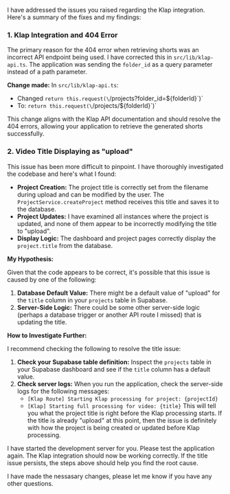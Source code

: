 I have addressed the issues you raised regarding the Klap integration. Here's a summary of the fixes and my findings:

### 1. Klap Integration and 404 Error

The primary reason for the 404 error when retrieving shorts was an incorrect API endpoint being used. I have corrected this in `src/lib/klap-api.ts`. The application was sending the `folder_id` as a query parameter instead of a path parameter.

**Change made:**
In `src/lib/klap-api.ts`:
- Changed `return this.request(\`/projects?folder_id=\${folderId}\`)`
- To: `return this.request(\`/projects/\${folderId}\`)`

This change aligns with the Klap API documentation and should resolve the 404 errors, allowing your application to retrieve the generated shorts successfully.

### 2. Video Title Displaying as "upload"

This issue has been more difficult to pinpoint. I have thoroughly investigated the codebase and here's what I found:

- **Project Creation:** The project title is correctly set from the filename during upload and can be modified by the user. The `ProjectService.createProject` method receives this title and saves it to the database.
- **Project Updates:** I have examined all instances where the project is updated, and none of them appear to be incorrectly modifying the title to "upload".
- **Display Logic:** The dashboard and project pages correctly display the `project.title` from the database.

**My Hypothesis:**

Given that the code appears to be correct, it's possible that this issue is caused by one of the following:

1.  **Database Default Value:** There might be a default value of "upload" for the `title` column in your `projects` table in Supabase.
2.  **Server-Side Logic:** There could be some other server-side logic (perhaps a database trigger or another API route I missed) that is updating the title.

**How to Investigate Further:**

I recommend checking the following to resolve the title issue:

1.  **Check your Supabase table definition:** Inspect the `projects` table in your Supabase dashboard and see if the `title` column has a default value.
2.  **Check server logs:** When you run the application, check the server-side logs for the following messages:
    - `[Klap Route] Starting Klap processing for project: {projectId}`
    - `[Klap] Starting full processing for video: {title}` 
    This will tell you what the project title is right before the Klap processing starts. If the title is already "upload" at this point, then the issue is definitely with how the project is being created or updated before Klap processing.

I have started the development server for you. Please test the application again. The Klap integration should now be working correctly. If the title issue persists, the steps above should help you find the root cause.

I have made the nessasary changes, please let me know if you have any other questions. 